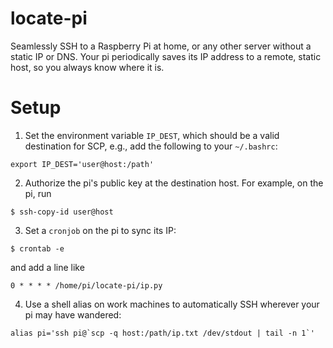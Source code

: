 
# locate-pi

Seamlessly SSH to a Raspberry Pi at home, or any other server
without a static IP or DNS. Your pi periodically saves its IP address
to a remote, static host, so you always know where it is.

# Setup

1. Set the environment variable `IP_DEST`, which should be a valid
destination for SCP, e.g., add the following to your `~/.bashrc`:

```
export IP_DEST='user@host:/path'
```

2. Authorize the pi's public key at the destination host. For example,
on the pi, run

```
$ ssh-copy-id user@host
```

3. Set a `cronjob` on the pi to sync its IP:

```
$ crontab -e
```

and add a line like

```
0 * * * * /home/pi/locate-pi/ip.py
```

4. Use a shell alias on work machines to automatically SSH wherever
your pi may have wandered:

```
alias pi='ssh pi@`scp -q host:/path/ip.txt /dev/stdout | tail -n 1`'
```


